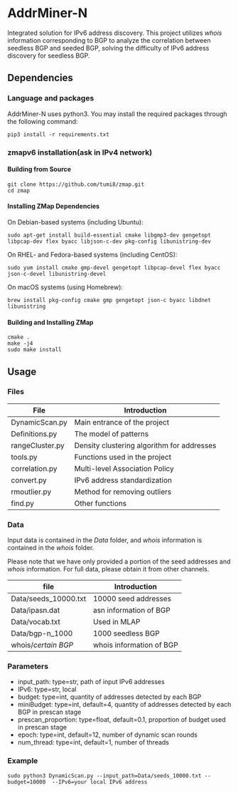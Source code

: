 # AddrMiner-N

Integrated solution for IPv6 address discovery. This project utilizes *whois* information corresponding to BGP to analyze the correlation between seedless BGP and seeded BGP, solving the difficulty of IPv6 address discovery for seedless BGP.

## Dependencies

### Language and packages

AddrMiner-N uses python3. You may install the required packages through the following command:

```
pip3 install -r requirements.txt
```

### zmapv6 installation(ask in IPv4 network)

#### Building from Source

```
git clone https://github.com/tumi8/zmap.git
cd zmap
```

#### Installing ZMap Dependencies

On Debian-based systems (including Ubuntu):

```
sudo apt-get install build-essential cmake libgmp3-dev gengetopt libpcap-dev flex byacc libjson-c-dev pkg-config libunistring-dev
```

On RHEL- and Fedora-based systems (including CentOS):

```
sudo yum install cmake gmp-devel gengetopt libpcap-devel flex byacc json-c-devel libunistring-devel
```

On macOS systems (using Homebrew):

```
brew install pkg-config cmake gmp gengetopt json-c byacc libdnet libunistring
```

#### Building and Installing ZMap

```
cmake .
make -j4
sudo make install
```

## Usage

### Files

| File            | Introduction                               |
| --------------- | ------------------------------------------ |
| DynamicScan.py  | Main entrance of the project               |
| Definitions.py  | The model of patterns                      |
| rangeCluster.py | Density clustering algorithm for addresses |
| tools.py        | Functions used in the project              |
| correlation.py  | Multi-level Association Policy             |
| convert.py      | IPv6 address standardization               |
| rmoutlier.py    | Method for removing outliers               |
| find.py         | Other functions                            |

### Data

Input data is contained in the *Data* folder, and *whois* information is contained in the *whois* folder.

Please note that we have only provided a portion of the seed addresses and *whois* information. For full data, please obtain it from other channels.

| file                 | Introduction             |
| -------------------- | ------------------------ |
| Data/seeds_10000.txt | 10000 seed addresses     |
| Data/ipasn.dat       | asn information of BGP   |
| Data/vocab.txt       | Used in MLAP             |
| Data/bgp-n_1000      | 1000 seedless BGP        |
| whois/*certain BGP*  | whois information of BGP |

### **Parameters**

- input_path: type=str, path of input IPv6 addresses
- IPv6: type=str, local 
- budget: type=int, quantity of addresses detected by each BGP
- miniBudget: type=int, default=4, quantity of addresses detected by each BGP in prescan stage
- prescan_proportion: type=float, default=0.1, proportion of budget used in prescan stage
- epoch: type=int, default=12, number of dynamic scan rounds
- num_thread: type=int, default=1, number of threads

### Example

```
sudo python3 DynamicScan.py --input_path=Data/seeds_10000.txt --budget=10000  --IPv6=your local IPv6 address
```

